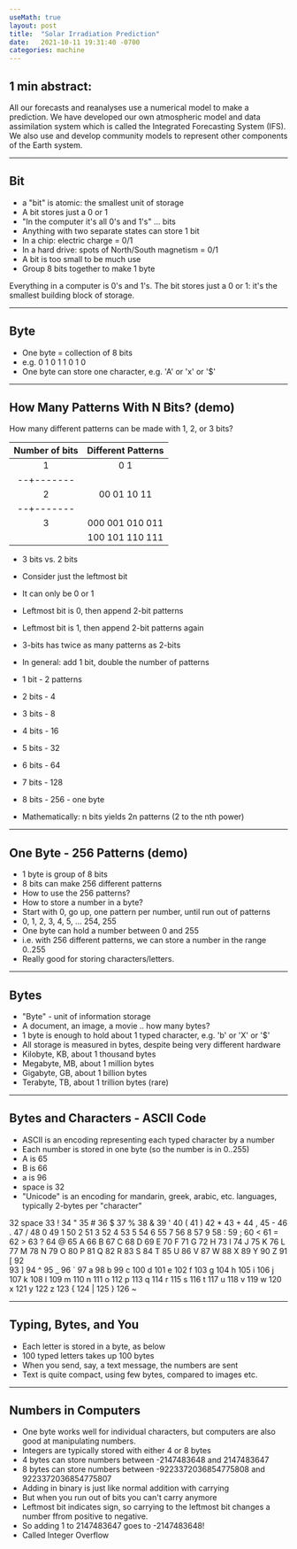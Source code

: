 ```yaml
---
useMath: true
layout: post
title:  "Solar Irradiation Prediction"
date:   2021-10-11 19:31:40 -0700
categories: machine
---
```


## 1 min abstract:
All our forecasts and reanalyses use a numerical model to make a prediction. We have developed our own atmospheric model and data assimilation system which is called the Integrated Forecasting System (IFS).  We also use and develop community models to represent other components of the Earth system.

---

## Bit
* a "bit" is atomic: the smallest unit of storage
* A bit stores just a 0 or 1
* "In the computer it's all 0's and 1's" ... bits
* Anything with two separate states can store 1 bit
* In a chip: electric charge = 0/1
* In a hard drive: spots of North/South magnetism = 0/1
* A bit is too small to be much use
* Group 8 bits together to make 1 byte

Everything in a computer is 0's and 1's. The bit stores just a 0 or 1: it's the smallest building block of storage.


---

## Byte
* One byte = collection of 8 bits
* e.g. 0 1 0 1 1 0 1 0
* One byte can store one character, e.g. 'A' or 'x' or '$'



---

## How Many Patterns With N Bits? (demo)
How many different patterns can be made with 1, 2, or 3 bits?

| Number of bits | Different Patterns |
| :----:  |    :----:   |
| 1 | 0 1 |
| --+-------|
| 2 | 00 01 10 11|
|--+-------|
| 3 | 000 001 010 011|
|   | 100 101 110 111|

* 3 bits vs. 2 bits
* Consider just the leftmost bit
* It can only be 0 or 1
* Leftmost bit is 0, then append 2-bit patterns
* Leftmost bit is 1, then append 2-bit patterns again
* 3-bits has twice as many patterns as 2-bits



* In general: add 1 bit, double the number of patterns
* 1 bit - 2 patterns
* 2 bits - 4
* 3 bits - 8
* 4 bits - 16
* 5 bits - 32
* 6 bits - 64
* 7 bits - 128
* 8 bits - 256 - one byte
* Mathematically: n bits yields 2n patterns (2 to the nth power)

---

## One Byte - 256 Patterns (demo)
* 1 byte is group of 8 bits
* 8 bits can make 256 different patterns
* How to use the 256 patterns?
* How to store a number in a byte?
* Start with 0, go up, one pattern per number, until run out of patterns
* 0, 1, 2, 3, 4, 5, ... 254, 255
* One byte can hold a number between 0 and 255
* i.e. with 256 different patterns, we can store a number in the range 0..255
* Really good for storing characters/letters.

---

## Bytes

* "Byte" - unit of information storage
* A document, an image, a movie .. how many bytes?
* 1 byte is enough to hold about 1 typed character, e.g. 'b' or 'X' or '$'
* All storage is measured in bytes, despite being very different hardware
* Kilobyte, KB, about 1 thousand bytes
* Megabyte, MB, about 1 million bytes
* Gigabyte, GB, about 1 billion bytes
* Terabyte, TB, about 1 trillion bytes (rare)


--- 

## Bytes and Characters - ASCII Code

* ASCII is an encoding representing each typed character by a number
* Each number is stored in one byte (so the number is in 0..255)
* A is 65
* B is 66
* a is 96
* space is 32
* "Unicode" is an encoding for mandarin, greek, arabic, etc. languages, typically 2-bytes per "character"


32 space
33 !
34 "
35 #
36 $
37 %
38 &
39 '
40 (
41 )
42 *
43 +
44 ,
45 -
46 .
47 /
48 0
49 1
50 2
51 3
52 4
53 5
54 6
55 7
56 8
57 9
58 :
59 ;
60 <
61 =
62 >
63 ?
64 @
65 A
66 B
67 C
68 D
69 E
70 F
71 G
72 H
73 I
74 J
75 K
76 L
77 M
78 N
79 O
80 P
81 Q
82 R
83 S
84 T
85 U
86 V
87 W
88 X
89 Y
90 Z
91 [
92 \
93 ]
94 ^
95 _
96 `
97 a
98 b
99 c
100 d
101 e
102 f
103 g
104 h
105 i
106 j
107 k
108 l
109 m
110 n
111 o
112 p
113 q
114 r
115 s
116 t
117 u
118 v
119 w
120 x
121 y
122 z
123 {
124 |
125 }
126 ~


--- 

## Typing, Bytes, and You
* Each letter is stored in a byte, as below
* 100 typed letters takes up 100 bytes
* When you send, say, a text message, the numbers are sent
* Text is quite compact, using few bytes, compared to images etc.

--- 

## Numbers in Computers
* One byte works well for individual characters, but computers are also good at manipulating numbers.
* Integers are typically stored with either 4 or 8 bytes
* 4 bytes can store numbers between -2147483648 and 2147483647
* 8 bytes can store numbers between -9223372036854775808 and 9223372036854775807
* Adding in binary is just like normal addition with carrying
* But when you run out of bits you can't carry anymore
* Leftmost bit indicates sign, so carrying to the leftmost bit changes a number ffrom positive to negative.
* So adding 1 to 2147483647 goes to -2147483648!
* Called Integer Overflow
